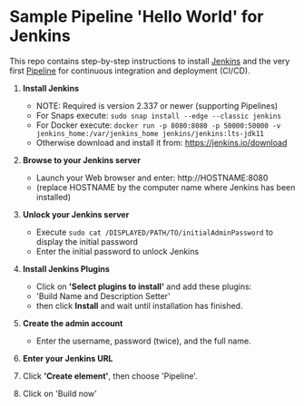 Sample Pipeline 'Hello World' for Jenkins
=========================================

This repo contains step-by-step instructions to install [Jenkins](https://jenkins.io) and the very first [Pipeline](https://www.jenkins.io/doc/book/pipeline/) for continuous integration and deployment (CI/CD).

1. **Install Jenkins**
   - NOTE: Required is version 2.337 or newer (supporting Pipelines)
   - For Snaps execute: `sudo snap install --edge --classic jenkins`
   - For Docker execute: `docker run -p 8080:8080 -p 50000:50000 -v jenkins_home:/var/jenkins_home jenkins/jenkins:lts-jdk11`
   - Otherwise download and install it from: https://jenkins.io/download

2. **Browse to your Jenkins server**
   - Launch your Web browser and enter: http://HOSTNAME:8080
   - (replace HOSTNAME by the computer name where Jenkins has been installed)

3. **Unlock your Jenkins server** 
   - Execute `sudo cat /DISPLAYED/PATH/TO/initialAdminPassword` to display the initial password
   - Enter the initial password to unlock Jenkins

4. **Install Jenkins Plugins**
   - Click on **'Select plugins to install'** and add these plugins:
   - 'Build Name and Description Setter'
   - then click **Install** and wait until installation has finished.

5. **Create the admin account**
   - Enter the username, password (twice), and the full name.

6. **Enter your Jenkins URL**
7. Click **'Create element'**, then choose 'Pipeline'.
8. Click on 'Build now'
